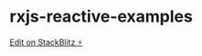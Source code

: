 # rxjs-reactive-examples

[Edit on StackBlitz ⚡️](https://stackblitz.com/edit/rxjs-reactive-examples)